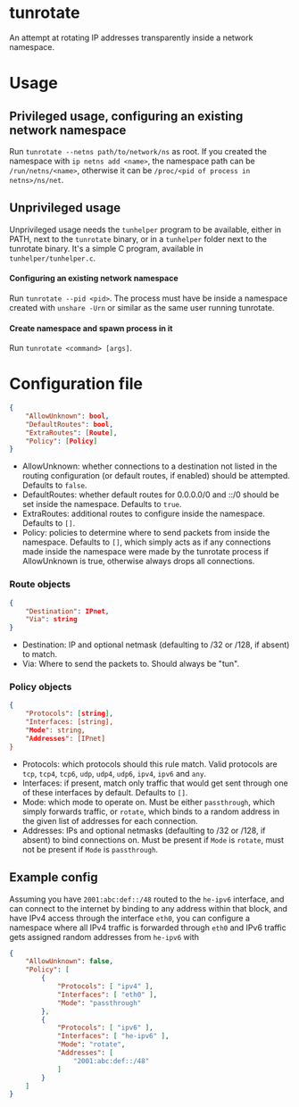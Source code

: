 # tunrotate

An attempt at rotating IP addresses transparently inside a network namespace.

# Usage

## Privileged usage, configuring an existing network namespace

Run `tunrotate --netns path/to/network/ns` as root. If you created the namespace with `ip netns add <name>`,
the namespace path can be `/run/netns/<name>`, otherwise it can be `/proc/<pid of process in netns>/ns/net`.

## Unprivileged usage

Unprivileged usage needs the `tunhelper` program to be available, either in PATH, next to the `tunrotate` binary,
or in a `tunhelper` folder next to the tunrotate binary. It's a simple C program, available in `tunhelper/tunhelper.c`.

#### Configuring an existing network namespace

Run `tunrotate --pid <pid>`. The process must have be inside a namespace created with `unshare -Urn` or
similar as the same user running tunrotate.

#### Create namespace and spawn process in it

Run `tunrotate <command> [args]`.

# Configuration file

```json
{
    "AllowUnknown": bool,
    "DefaultRoutes": bool,
    "ExtraRoutes": [Route],
    "Policy": [Policy]
}
```

- AllowUnknown: whether connections to a destination not listed in the routing configuration (or default routes, if enabled) should be attempted. Defaults to `false`.
- DefaultRoutes: whether default routes for 0.0.0.0/0 and ::/0 should be set inside the namespace. Defaults to `true`.
- ExtraRoutes: additional routes to configure inside the namespace. Defaults to `[]`.
- Policy: policies to determine where to send packets from inside the namespace. Defaults to `[]`, which simply acts as if any connections made inside the namespace were made by the tunrotate process if AllowUnknown is true, otherwise always drops all connections.

### Route objects

```json
{
    "Destination": IPnet,
    "Via": string
}
```

- Destination: IP and optional netmask (defaulting to /32 or /128, if absent) to match.
- Via: Where to send the packets to. Should always be "tun".

### Policy objects

```json
{
    "Protocols": [string],
    "Interfaces: [string],
    "Mode": string,
    "Addresses": [IPnet]
}
```

- Protocols: which protocols should this rule match. Valid protocols are `tcp`, `tcp4`, `tcp6`, `udp`, `udp4`, `udp6`, `ipv4`, `ipv6` and `any`.
- Interfaces: if present, match only traffic that would get sent through one of these interfaces by default. Defaults to `[]`.
- Mode: which mode to operate on. Must be either `passthrough`, which simply forwards traffic, or `rotate`, which binds to a random address in the given list of addresses for each connection.
- Addresses: IPs and optional netmasks (defaulting to /32 or /128, if absent) to bind connections on. Must be present if `Mode` is `rotate`, must not be present if `Mode` is `passthrough`.

## Example config

Assuming you have `2001:abc:def::/48` routed to the `he-ipv6` interface, and can connect to the internet by binding
to any address within that block, and have IPv4 access through the interface `eth0`, you can configure a namespace
where all IPv4 traffic is forwarded through `eth0` and IPv6 traffic gets assigned random addresses from `he-ipv6` with

```json
{
    "AllowUnknown": false,
    "Policy": [
        {
            "Protocols": [ "ipv4" ],
            "Interfaces": [ "eth0" ],
            "Mode": "passthrough"
        },
        {
            "Protocols": [ "ipv6" ],
            "Interfaces": [ "he-ipv6" ],
            "Mode": "rotate",
            "Addresses": [
                "2001:abc:def::/48"
            ]
        }
    ]
}
```

